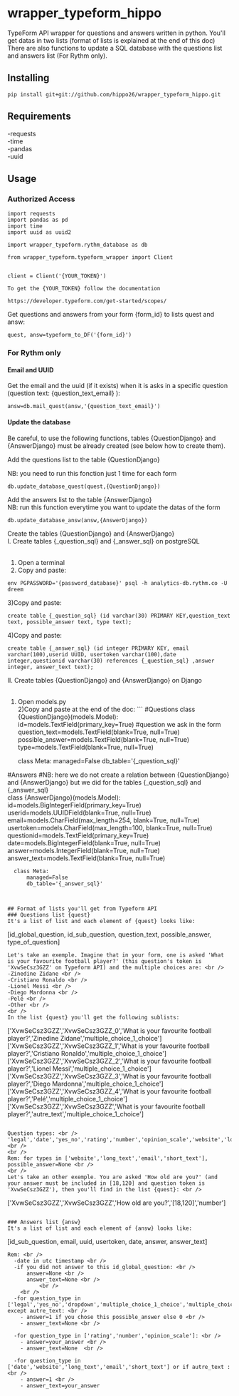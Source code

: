 # wrapper_typeform_hippo

TypeForm API wrapper for questions and answers written in python. You'll get datas in two lists (format of lists is explained at the end of this doc) <br />
There are also functions to update a SQL database with the questions list and answers list (For Rythm only).

## Installing
```
pip install git+git://github.com/hippo26/wrapper_typeform_hippo.git
```

## Requirements

-requests <br />
-time <br />
-pandas <br />
-uuid <br />


## Usage
### Authorized Access
```
import requests
import pandas as pd
import time
import uuid as uuid2

import wrapper_typeform.rythm_database as db

from wrapper_typeform.typeform_wrapper import Client


client = Client('{YOUR_TOKEN}')

To get the {YOUR_TOKEN} follow the documentation
 
https://developer.typeform.com/get-started/scopes/
```

Get questions and answers from your form {form_id} to lists quest and answ:
```
quest, answ=typeform_to_DF('{form_id}')
```

### For Rythm only

#### Email and UUID

Get the email and the uuid (if it exists) when it is asks in a specific question (question text: {question_text_email} ):
```
answ=db.mail_quest(answ,'{question_text_email}')
```

#### Update the database

Be careful, to use the following functions, tables {QuestionDjango} and {AnswerDjango} must be already created (see below how to create them). <br />

Add the questions list to the table {QuestionDjango}  <br />

NB: you need to run this fonction just 1 time for each form
```
db.update_database_quest(quest,{QuestionDjango})
```

Add the answers list to the table {AnswerDjango} <br />
NB: run this function everytime you want to update the datas of the form
```
db.update_database_answ(answ,{AnswerDjango})
```

Create the tables {QuestionDjango} and {AnswerDjango} <br />
I. Create tables {_question_sql} and {_answer_sql} on postgreSQL <br />
<br />
  1) Open a terminal <br />
  2) Copy and paste: 
  ```
  env PGPASSWORD='{password_database}' psql -h analytics-db.rythm.co -U dreem
  ```
  3)Copy and paste: 
  ```
  create table {_question_sql} (id varchar(30) PRIMARY KEY,question_text text, possible_answer text, type text);
  ```
  4)Copy and paste: 
  ```
  create table {_answer_sql} (id integer PRIMARY KEY, email varchar(100),userid UUID, usertoken varchar(100),date integer,questionid varchar(30) references {_question_sql} ,answer integer, answer_text text);

  ```

II. Create tables {QuestionDjango} and {AnswerDjango} on Django <br />
<br />
  1) Open models.py <br />
  2)Copy and paste at the end of the doc: 
    ```
  #Questions 
  class {QuestionDjango}(models.Model):
      id=models.TextField(primary_key=True)
      #question we ask in the form
      question_text=models.TextField(blank=True, null=True)
      possible_answer=models.TextField(blank=True, null=True)
      type=models.TextField(blank=True, null=True)

      class Meta:
          managed=False
          db_table='{_question_sql}'

  #Answers 
  #NB: here we do not create a relation between {QuestionDjango} and {AnswerDjango} but we did for the tables {_question_sql} and {_answer_sql} <br />
  class {AnswerDjango}(models.Model):
      id=models.BigIntegerField(primary_key=True)
      userid=models.UUIDField(blank=True, null=True)
      email=models.CharField(max_length=254, blank=True, null=True)
      usertoken=models.CharField(max_length=100, blank=True, null=True)
      questionid=models.TextField(primary_key=True)
      date=models.BigIntegerField(blank=True, null=True)
      answer=models.IntegerField(blank=True, null=True)
      answer_text=models.TextField(blank=True, null=True)

      class Meta:
          managed=False
          db_table='{_answer_sql}'
  ```


## Format of lists you'll get from Typeform API
### Questions list {quest}
It's a list of list and each element of {quest} looks like:
```
[id_global_question, id_sub_question, question_text, possible_answer, type_of_question]
```
Let's take an exemple. Imagine that in your form, one is asked 'What is your favourite football player?' (this question's token is 'XvwSeCsz3GZZ' on Typeform API) and the multiple choices are: <br />
-Zinedine Zidane <br />
-Cristiano Ronaldo <br />
-Lionel Messi <br />
-Diego Mardonna <br />
-Pelé <br />
-Other <br />
<br />
In the list {quest} you'll get the following sublists: 

```
['XvwSeCsz3GZZ','XvwSeCsz3GZZ_0','What is your favourite football player?','Zinedine Zidane','multiple_choice_1_choice']
['XvwSeCsz3GZZ','XvwSeCsz3GZZ_1','What is your favourite football player?','Cristiano Ronaldo','multiple_choice_1_choice']
['XvwSeCsz3GZZ','XvwSeCsz3GZZ_2','What is your favourite football player?','Lionel Messi','multiple_choice_1_choice']
['XvwSeCsz3GZZ','XvwSeCsz3GZZ_3','What is your favourite football player?','Diego Mardonna','multiple_choice_1_choice']
['XvwSeCsz3GZZ','XvwSeCsz3GZZ_4','What is your favourite football player?','Pelé','multiple_choice_1_choice']
['XvwSeCsz3GZZ','XvwSeCsz3GZZ','What is your favourite football player?','autre_text','multiple_choice_1_choice']
 ```

Question types: <br />
'legal','date','yes_no','rating','number','opinion_scale','website','long_text','email','short_text','dropdown','multiple_choice_1_choice','multiple_choice_choices'] <br />
<br />
Rem: for types in ['website','long_text','email','short_text'], possible_answer=None <br />
<br />
Let's take an other exemple. You are asked 'How old are you?' (and your answer must be included in [18,120] and question token is 'XvwSeCsz3GZZ'), then you'll find in the list {quest}: <br />
```
['XvwSeCsz3GZZ','XvwSeCsz3GZZ','How old are you?','[18,120]','number']
```

### Answers list {answ}
It's a list of list and each element of {answ} looks like:
```
[id_sub_question, email, uuid, usertoken, date, answer, answer_text]
```
Rem: <br />
  -date in utc timestamp <br />
  -if you did not answer to this id_global_question: <br />
      answer=None <br />
      answer_text=None <br />
          <br />
    <br />
  -for question_type in ['legal','yes_no','dropdown','multiple_choice_1_choice','multiple_choice_choices'] except autre_text: <br />
    - answer=1 if you chose this possible_answer else 0 <br />
    - answer_text=None <br />
    
  -for question_type in ['rating','number','opinion_scale']: <br />
    - answer=your_answer <br />
    - answer_text=None  <br />
   
  -for question_type in ['date','website','long_text','email','short_text'] or if autre_text : <br />
    - answer=1 <br />
    - answer_text=your_answer



